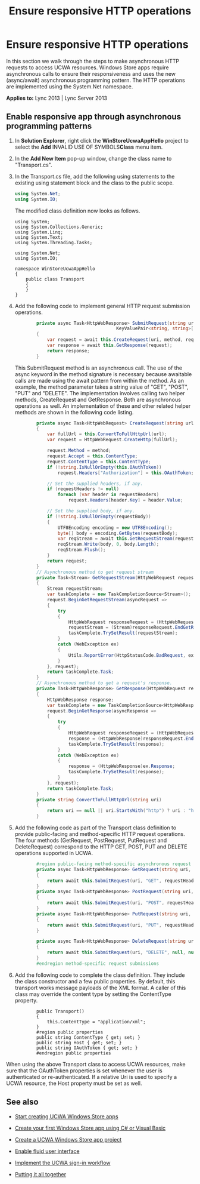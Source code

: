 ﻿---
title: Ensure responsive HTTP operations
TOCTitle: Ensure responsive HTTP operations
ms:assetid: d36fff17-9edf-44c0-b52f-d6b36211142b
ms:mtpsurl: https://msdn.microsoft.com/en-us/library/Dn551193(v=office.15)
ms:contentKeyID: 60829950
ms.date: 07/25/2014
mtps_version: v=office.15
dev_langs:
- csharp
---

# Ensure responsive HTTP operations

In this section we walk through the steps to make asynchronous HTTP requests to access UCWA resources. Windows Store apps require asynchronous calls to ensure their responsiveness and uses the new (async/await) asynchronous programming pattern. The HTTP operations are implemented using the System.Net namespace.


**Applies to:** Lync 2013 | Lync Server 2013

## Enable responsive app through asynchronous programming patterns

1.  In **Solution Explorer**, right click the **WinStoreUcwaAppHello** project to select the **Add** INVALID USE OF SYMBOLS**Class** menu item.

2.  In the **Add New Item** pop-up window, change the class name to "Transport.cs".

3.  In the Transport.cs file, add the following using statements to the existing using statement block and the class to the public scope.
    
    ``` csharp
    using System.Net;
    using System.IO;
    ```
    
    The modified class definition now looks as follows.
    
        using System;
        using System.Collections.Generic;
        using System.Linq;
        using System.Text;
        using System.Threading.Tasks;
        
        using System.Net;
        using System.IO;
        
        namespace WinStoreUcwaAppHello
        {
            public class Transport
            {
            }
        }

4.  Add the following code to implement general HTTP request submission operations.
    
    ``` csharp
            private async Task<HttpWebResponse> SubmitRequest(string uri, string method, 
                                          KeyValuePair<string, string>[] requestHeaders, string requestData)
            {
                var request = await this.CreateRequest(uri, method, requestHeaders, requestData);
                var response = await this.GetResponse(request);
                return response;
            }
    ```
    
    This SubmitRequest method is an asynchronous call. The use of the async keyword in the method signature is necessary because awaitable calls are made using the await pattern from within the method. As an example, the method parameter takes a string value of "GET", "POST", "PUT" and "DELETE". The implementation involves calling two helper methods, CreateRequest and GetResponse. Both are asynchronous operations as well. An implementation of these and other related helper methods are shown in the following code listing.
    
    ``` csharp
            private async Task<HttpWebRequest> CreateRequest(string url, string method, KeyValuePair<string, string>[] requestHeaders, string requestBody)
            {
                var fullUrl = this.ConvertToFullHttpUrl(url);
                var request = HttpWebRequest.CreateHttp(fullUrl);
    
                request.Method = method;
                request.Accept = this.ContentType;
                request.ContentType = this.ContentType;
                if (!string.IsNullOrEmpty(this.OAuthToken))
                    request.Headers["Authorization"] = this.OAuthToken;
    
                // Set the supplied headers, if any.
                if (requestHeaders != null)
                    foreach (var header in requestHeaders)
                        request.Headers[header.Key] = header.Value;
    
                // Set the supplied body, if any.
                if (!string.IsNullOrEmpty(requestBody))
                {
                    UTF8Encoding encoding = new UTF8Encoding();
                    byte[] body = encoding.GetBytes(requestBody);
                    var reqStream = await this.GetRequestStream(request);
                    reqStream.Write(body, 0, body.Length);
                    reqStream.Flush();
                }
                return request;
            }
            // Asynchronous method to get request stream
            private Task<Stream> GetRequestStream(HttpWebRequest request)
            {
                Stream requestStream;
                var taskComplete = new TaskCompletionSource<Stream>();
                request.BeginGetRequestStream(asyncRequest =>
                {
                    try
                    {
                        HttpWebRequest responseRequest = (HttpWebRequest)asyncRequest.AsyncState;
                        requestStream = (Stream)responseRequest.EndGetRequestStream(asyncRequest);
                        taskComplete.TrySetResult(requestStream);
                    }
                    catch (WebException ex)
                    {                    
                        Utils.ReportError(HttpStatusCode.BadRequest, ex.Message + "\r\n" + ex.StackTrace);
                    }
                }, request);
                return taskComplete.Task;
            }
            // Asynchronous method to get a request's response.
            private Task<HttpWebResponse> GetResponse(HttpWebRequest request)
            {
                HttpWebResponse response;
                var taskComplete = new TaskCompletionSource<HttpWebResponse>();
                request.BeginGetResponse(asyncResponse =>
                {
                    try
                    {
                        HttpWebRequest responseRequest = (HttpWebRequest)asyncResponse.AsyncState;
                        response = (HttpWebResponse)responseRequest.EndGetResponse(asyncResponse);
                        taskComplete.TrySetResult(response);
                    }
                    catch (WebException ex)
                    {
                        response = (HttpWebResponse)ex.Response;
                        taskComplete.TrySetResult(response);
                    }
                }, request);
                return taskComplete.Task;
            }
            private string ConvertToFullHttpUrl(string uri)
            {
                return uri == null || uri.StartsWith("http") ? uri : "https://" + this.Host + uri;
            }
    ```

5.  Add the following code as part of the Transport class definition to provide public-facing and method-specific HTTP request operations. The four methods (GetRequest, PostRequest, PutRequest and DeleteRequest) correspond to the HTTP GET, POST, PUT and DELETE operations supported in UCWA.
    
    ``` csharp
            #region public-facing method-specific asynchronous request submissions, including GET, POST, PUT and DELETE
            private async Task<HttpWebResponse> GetRequest(string uri, params KeyValuePair<string, string>[] requestHeaders)
            {
                return await this.SubmitRequest(uri, "GET", requestHeaders, null);
            }
            private async Task<HttpWebResponse> PostRequest(string uri, string requestData, params KeyValuePair<string, string>[] requestHeaders)
            {
                return await this.SubmitRequest(uri, "POST", requestHeaders, requestData);
            }
            private async Task<HttpWebResponse> PutRequest(string uri, string requestData, params KeyValuePair<string, string>[] requestHeaders)
            {
                return await this.SubmitRequest(uri, "PUT", requestHeaders, requestData);
            }
    
            private async Task<HttpWebResponse> DeleteRequest(string uri)
            {
                return await this.SubmitRequest(uri, "DELETE", null, null);
            }
            #endregion method-specific request submissions
    ```

6.  Add the following code to complete the class definition. They include the class constructor and a few public properties. By default, this transport works message payloads of the XML format. A caller of this class may override the content type by setting the ContentType property.
    
    ``` 
            public Transport()
            {
                this.ContentType = "application/xml";
            }
            #region public properties
            public string ContentType { get; set; }
            public string Host { get; set; }
            public string OAuthToken { get; set; }
            #endregion public properties
    ```

When using the above Transport class to access UCWA resources, make sure that the OAuthToken properties is set whenever the user is authenticated or re-authenticated. If a relative Uri is used to specify a UCWA resource, the Host property must be set as well.

## See also

  - [Start creating UCWA Windows Store apps](start-creating-ucwa-windows-store-apps.md)

  - [Create your first Windows Store app using C\# or Visual Basic](http://msdn.microsoft.com/en-us/library/windows/apps/hh974581.aspx)

  - [Create a UCWA Windows Store app project](create-a-ucwa-windows-store-app-project.md)

  - [Enable fluid user interface](enable-fluid-user-interface.md)

  - [Implement the UCWA sign-in workflow](implement-the-ucwa-sign-in-workflow.md)

  - [Putting it all together](putting-it-all-together.md)


